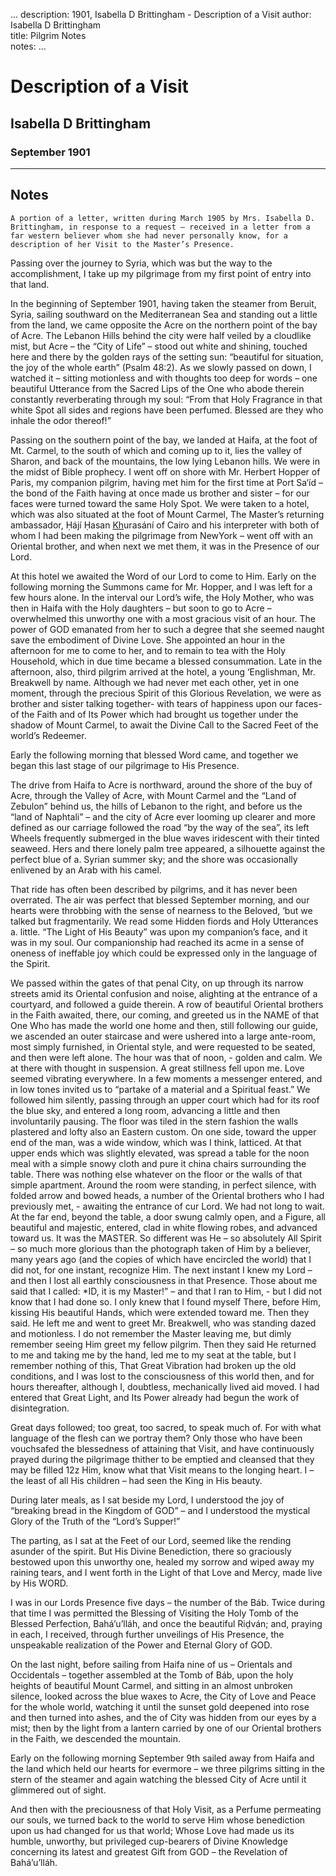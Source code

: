 ...
description: 1901, Isabella D Brittingham - Description of a Visit
author: Isabella D Brittingham  
title: Pilgrim Notes  
notes:
...


# Description of a Visit
## Isabella D Brittingham  
### September 1901 

------



##  Notes 

```
A portion of a letter, written during March 1905 by Mrs. Isabella D. Brittingham, in response to a request – received in a letter from a far western believer whom she had never personally know, for a description of her Visit to the Master’s Presence.

```

Passing over the journey to Syria, which was but the way to the accomplishment, I take up my pilgrimage from my first point of entry into that land.

In the beginning of September 1901, having taken the steamer from Beruit, Syria, sailing southward on the Mediterranean Sea and standing out a little from the land, we came opposite the Acre on the northern point of the bay of Acre. The Lebanon Hills behind the city were half veiled by a cloudlike mist, but Acre – the “City of Life” – stood out white and shining, touched here and there by the golden rays of the setting sun: “beautiful for situation, the joy of the whole earth” (Psalm 48:2). As we slowly passed on down, I watched it – sitting motionless and with thoughts too deep for words – one beautiful Utterance from the Sacred Lips of the One who abode therein constantly reverberating through my soul: “From that Holy Fragrance in that white Spot all sides and regions have been perfumed. Blessed are they who inhale the odor thereof!”

Passing on the southern point of the bay, we landed at Haifa, at the foot of Mt. Carmel, to the south of which and coming up to it, lies the valley of Sharon, and back of the mountains, the low lying Lebanon hills. We were in the midst of Bible prophecy. I went off on shore with Mr. Herbert Hopper of Paris, my companion pilgrim, having met him for the first time at Port Sa‘íd – the bond of the Faith having at once made us brother and sister – for our faces were turned toward the same Holy Spot. We were taken to a hotel, which was also situated at the foot of Mount Carmel, The Master’s returning ambassador, Ḥájí Ḥasan <u>Kh</u>urasání of Cairo and his interpreter with both of whom I had been making the pilgrimage from NewYork – went off with an Oriental brother, and when next we met them, it was in the Presence of our Lord.

At this hotel we awaited the Word of our Lord to come to Him. Early on the following morning the Summons came for Mr. Hopper, and I was left for a few hours alone. In the interval our Lord’s wife, the Holy Mother, who was then in Haifa with the Holy daughters – but soon to go to Acre – overwhelmed this unworthy one with a most gracious visit of an hour. The power of GOD emanated from her to such a degree that she seemed naught save the embodiment of Divine Love. She appointed an hour in the afternoon for me to come to her, and to remain to tea with the Holy Household, which in due time became a blessed consummation. Late in the afternoon, also, third pilgrim arrived at the hotel, a young ‘Englishman, Mr. Breakwell by name. Although we had never met each other, yet in one moment, through the precious Spirit of this Glorious Revelation, we were as brother and sister talking together- with tears of happiness upon our faces- of the Faith and of Its Power which had brought us together under the shadow of Mount Carmel, to await the Divine Call to the Sacred Feet of the world’s Redeemer.

Early the following morning that blessed Word came, and together we began this last stage of our pilgrimage to His Presence.

The drive from Haifa to Acre is northward, around the shore of the buy of Acre, through the Valley of Acre, with Mount Carmel and the “Land of Zebulon” behind us, the hills of Lebanon to the right, and before us the “land of Naphtali” – and the city of Acre ever looming up clearer and more defined as our carriage followed the road “by the way of the sea”, its left Wheels frequently submerged in the blue waves iridescent with their tinted seaweed. Hers and there lonely palm tree appeared, a silhouette against the perfect blue of a. Syrian summer sky; and the shore was occasionally enlivened by an Arab with his camel.

That ride has often been described by pilgrims, and it has never been overrated. The air was perfect that blessed September morning, and our hearts were throbbing with the sense of nearness to the Beloved, ‘but we talked but fragmentarily. We read some Hidden fiords and Holy Utterances a. little. “The Light of His Beauty” was upon my companion’s face, and it was in my soul. Our companionship had reached its acme in a sense of oneness of ineffable joy which could be expressed only in the language of the Spirit.

We passed within the gates of that penal City, on up through its narrow streets amid its Oriental confusion and noise, alighting at the entrance of a courtyard, and followed a guide therein. A row of beautiful Oriental brothers in the Faith awaited, there, our coming, and greeted us in the NAME of that One Who has made the world one home and then, still following our guide, we ascended an outer staircase and were ushered into a large ante-room, most simply furnished, in Oriental style, and were requested to be seated, and then were left alone. The hour was that of noon, - golden and calm. We at there with thought in suspension. A great stillness fell upon me. Love seemed vibrating everywhere. In a few moments a messenger entered, and in low tones invited us to “partake of a material and a Spiritual feast.” We followed him silently, passing through an upper court which had for its roof the blue sky, and entered a long room, advancing a little and then involuntarily pausing. The floor was tiled in the stern fashion the walls plastered and lofty also an Eastern custom. On one side, toward the upper end of the man, was a wide window, which was I think, latticed. At that upper ends which was slightly elevated, was spread a table for the noon meal with a simple snowy cloth and pure it china chairs surrounding the table. There was nothing else whatever on the floor or the walls of that simple apartment. Around the room were standing, in perfect silence, with folded arrow and bowed heads, a number of the Oriental brothers who I had previously met, - awaiting the entrance of cur Lord. We had not long to wait. At the far end, beyond the table, a door swung calmly open, and a Figure, all beautiful and majestic, entered, clad in white flowing robes, and advanced toward us. It was the MASTER. So different was He – so absolutely All Spirit – so much more glorious than the photograph taken of Him by a believer, many years ago (and the copies of which have encircled the world) that I did not, for one instant, recognize Him. The next instant I knew my Lord – and then I lost all earthly consciousness in that Presence. Those about me said that I called: *ID, it is my Master!” – and that I ran to Him, - but I did not know that I had done so. I only knew that I found myself There, before Him, kissing His beautiful Hands, which were extended toward me. Then they said. He left me and went to greet Mr. Breakwell, who was standing dazed and motionless. I do not remember the Master leaving me, but dimly remember seeing Him greet my fellow pilgrim. Then they said He returned to me and taking me by the hand, led me to my seat at the table, but I remember nothing of this, That Great Vibration had broken up the old conditions, and I was lost to the consciousness of this world then, and for hours thereafter, although I, doubtless, mechanically lived aid moved. I had entered that Great Light, and Its Power already had begun the work of disintegration.

Great days followed; too great, too sacred, to speak much of. For with what language of the flesh can we portray them? Only those who have been vouchsafed the blessedness of attaining that Visit, and have continuously prayed during the pilgrimage thither to be emptied and cleansed that they may be filled 12z Him, know what that Visit means to the longing heart. I – the least of all His children – had seen the King in His beauty.

During later meals, as I sat beside my Lord, I understood the joy of “breaking bread in the Kingdom of GOD” – and I understood the mystical Glory of the Truth of the “Lord’s Supper!”

The parting, as I sat at the Feet of our Lord, seemed like the rending asunder of the spirit. But His Divine Benediction, there so graciously bestowed upon this unworthy one, healed my sorrow and wiped away my raining tears, and I went forth in the Light of that Love and Mercy, made live by His WORD.

I was in our Lords Presence five days – the number of the Báb. Twice during that time I was permitted the Blessing of Visiting the Holy Tomb of the Blessed Perfection, Bahá’u’lláh, and once the beautiful Riḍván; and, praying in each, I received, through further unveilings of His Presence, the unspeakable realization of the Power and Eternal Glory of GOD.

On the last night, before sailing from Haifa nine of us – Orientals and Occidentals – together assembled at the Tomb of Báb, upon the holy heights of beautiful Mount Carmel, and sitting in an almost unbroken silence, looked across the blue waxes to Acre, the City of Love and Peace for the whole world, watching it until the sunset gold deepened into rose and then turned into ashes, and the of City was hidden from our eyes by a mist; then by the light from a lantern carried by one of our Oriental brothers in the Faith, we descended the mountain.

Early on the following morning September 9th sailed away from Haifa and the land which held our hearts for evermore – we three pilgrims sitting in the stern of the steamer and again watching the blessed City of Acre until it glimmered out of sight.

And then with the preciousness of that Holy Visit, as a Perfume permeating our souls, we turned back to the world to serve Him whose benediction upon us had changed for us that world; Whose Love had made us its humble, unworthy, but privileged cup-bearers of Divine Knowledge concerning its latest and greatest Gift from GOD – the Revelation of Bahá’u’lláh.



